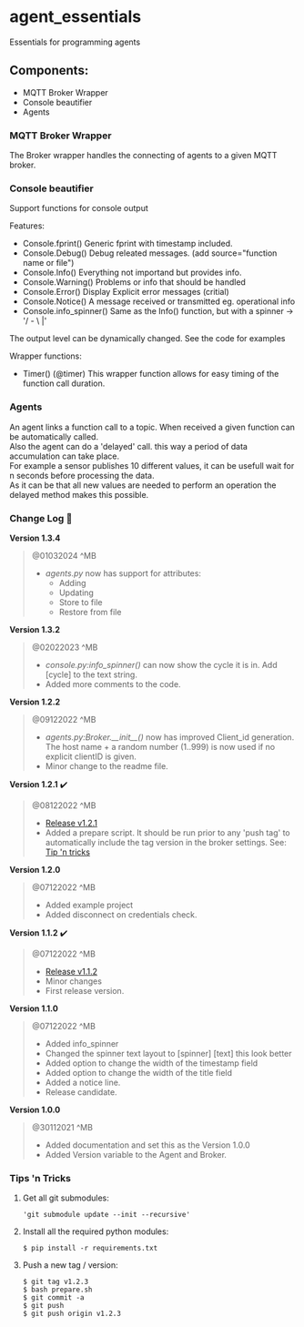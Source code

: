 # agent_essentials
Essentials for programming agents
	
## Components:

* MQTT Broker Wrapper
* Console beautifier
* Agents 

### MQTT Broker Wrapper

The Broker wrapper handles the connecting of agents to a given MQTT broker.


### Console beautifier

Support functions for console output

Features:
- Console.fprint()          Generic fprint with timestamp included.
- Console.Debug()           Debug releated messages. (add source="function name or file")
- Console.Info()            Everything not importand but provides info.
- Console.Warning()         Problems or info that should be handled
- Console.Error()           Display Explicit error messages (critial)
- Console.Notice()          A message received or transmitted eg. operational info
- Console.info_spinner()    Same as the Info() function, but with a spinner -> '/ - \ |'

The output level can be dynamically changed. See the code for examples

Wrapper functions:
- Timer() (@timer)  This wrapper function allows for easy timing of the function call duration.

### Agents

An agent links a function call to a topic. When received a given function can be automatically called. <br>
Also the agent can do  a 'delayed' call. this way a period of data accumulation can take place. <br>
For example a sensor publishes 10 different values, it can be usefull wait for n seconds before processing the data. <br>
As it can be that all new values are needed to perform an operation the delayed method makes this possible.  <br>

### Change Log :page_with_curl:

**Version 1.3.4**
> @01032024 ^MB
> - *agents.py* now has support for attributes:
>   * Adding
>   * Updating
>   * Store to file
>   * Restore from file

**Version 1.3.2**
> @02022023 ^MB
> - *console.py:info\_spinner()* can now show the cycle it is in. Add \[cycle\] to the text string.
> - Added more comments to the code. 

**Version 1.2.2** 
> @09122022 ^MB
> - *agents.py:Broker.\_\_init\_\_()* now has improved Client_id generation. <br>
The host name + a random number (1..999) is now used if no explicit clientID is given. 
> - Minor change to the readme file.

**Version 1.2.1** :heavy_check_mark:
> @08122022 ^MB
> - [Release v1.2.1](https://github.com/matijsbrs/agent_essentials/releases/tag/v1.2.1)
> - Added a prepare script. It should be run prior to any 'push tag' to automatically include the tag version in the broker settings. See: [Tip 'n tricks](#Tips-'n-Tricks)

**Version 1.2.0** 
> @07122022 ^MB
> - Added example project
> - Added disconnect on credentials check.

**Version 1.1.2** :heavy_check_mark:
> @07122022 ^MB 
> - [Release v1.1.2](https://github.com/matijsbrs/agent_essentials/releases/tag/v1.1.2)
> - Minor changes
> - First release version.

**Version 1.1.0**
> @07122022 ^MB
> - Added info_spinner 
> - Changed the spinner text layout to [spinner] [text] this look better
> - Added option to change the width of the timestamp field
> - Added option to change the width of the title field
> - Added a notice line. 
> - Release candidate. 

**Version 1.0.0**
> @30112021 ^MB 
> - Added documentation and set this as the Version 1.0.0
> - Added Version variable to the Agent and Broker. 

### Tips 'n Tricks

1. Get all git submodules:
    ```
    'git submodule update --init --recursive'
    ```
2. Install all the required python modules:
    ```
    $ pip install -r requirements.txt
    ```
3. Push a new tag / version:
    ```
    $ git tag v1.2.3
    $ bash prepare.sh
    $ git commit -a
    $ git push
    $ git push origin v1.2.3
    ```

